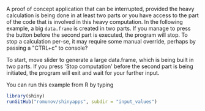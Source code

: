 A proof of concept application that can be interrupted, provided the heavy calculation is being done in at least two parts or you have access to the part of the code that is involved in this heavy computation. In the following example, a big `data.frame` is created in two parts. If you manage to press the button before the second part is executed, the program will stop. To stop a calculation per-se, it may require some manual override, perhaps by passing a "CTRL+c" to console?

To start, move slider to generate a large data.frame, which is being built in two parts. If you press 'Stop computation' before the second part is being initiated, the program will exit and wait for your further input.

You can run this example from R by typing

```r
library(shiny)
runGitHub("romunov/shinyapps", subdir = "input_values")
```